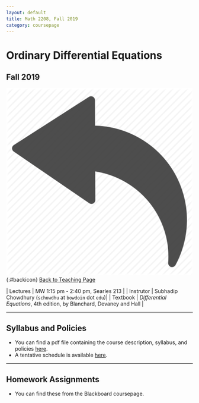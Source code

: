 ```yaml
---
layout: default
title: Math 2208, Fall 2019
category: coursepage
---
```


# Ordinary Differential Equations
## Fall 2019
<div class="backlink">
 
  ![Back](/resources/back.png){:#backicon} [Back to Teaching Page](/teaching/courses) 
</div>  

|  Lectures  | MW	1:15 pm - 2:40 pm, Searles 213 |
|  Instrutor | Subhadip Chowdhury (`schowdhu` at `bowdoin` dot `edu`)|
|  Textbook | _Differential Equations_, 4th edition, by Blanchard, Devaney and Hall |


---
## Syllabus and Policies 

+ You can find a pdf file containing the course description, syllabus, and policies [here](Fall2019_2208_Syllabus.pdf). 
+ A tentative schedule is available [here](F2019.pdf).


---

## Homework Assignments

+ You can find these from the Blackboard coursepage.
